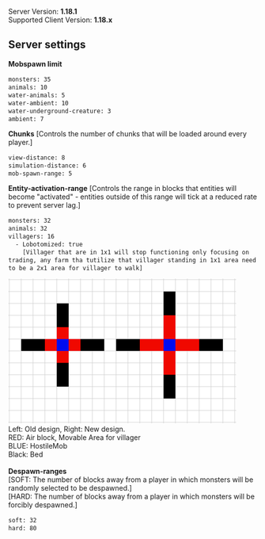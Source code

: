 Server Version: **1.18.1**<br>
Supported Client Version: **1.18.x**

## Server settings

**Mobspawn limit**
```
monsters: 35
animals: 10
water-animals: 5
water-ambient: 10
water-underground-creature: 3
ambient: 7
```
**Chunks**
[Controls the number of chunks that will be loaded around every player.]
```
view-distance: 8
simulation-distance: 6
mob-spawn-range: 5
```
**Entity-activation-range** 
[Controls the range in blocks that entities will become "activated" - entities outside of this range will tick at a reduced rate to prevent server lag.]
```
monsters: 32
animals: 32
villagers: 16
  - Lobotomized: true
    [Villager that are in 1x1 will stop functioning only focusing on trading, any farm tha tutilize that villager standing in 1x1 area need to be a 2x1 area for villager to walk]

```
![Images](Images/IronGolemFarm.png)<br>
Left: Old design, Right: New design.<br>
RED: Air block, Movable Area for villager<br>
BLUE: HostileMob<br>
Black: Bed<br>
<br>
**Despawn-ranges**
<br>
[SOFT: The number of blocks away from a player in which monsters will be randomly selected to be despawned.]
<br>
[HARD: The number of blocks away from a player in which monsters will be forcibly despawned.]
```
soft: 32
hard: 80
```
